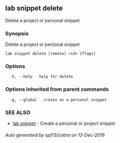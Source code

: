 ## lab snippet delete

Delete a project or personal snippet

### Synopsis

Delete a project or personal snippet

```
lab snippet delete [remote] <id> [flags]
```

### Options

```
  -h, --help   help for delete
```

### Options inherited from parent commands

```
  -g, --global   create as a personal snippet
```

### SEE ALSO

* [lab snippet](lab_snippet.md)	 - Create a personal or project snippet

###### Auto generated by spf13/cobra on 13-Dec-2019
